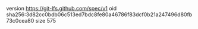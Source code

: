 version https://git-lfs.github.com/spec/v1
oid sha256:3d82cc0bdb06c513ed7bdc8fe80a46786f83dcf0b21a247496d80fb73c0cea80
size 575

